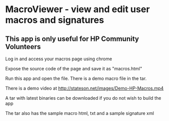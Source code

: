 # MacroViewer - view and edit user macros and signatures
 
## This app is only useful for HP Community Volunteers

Log in and access your macros page using chrome

Expose the source code of the page and save it as "macros.html"

Run this app and open the file.  There is a demo macro file in the tar.

There is a demo video at http://stateson.net/images/Demo-HP-Macros.mp4

A tar with latest binaries can be downloaded if you do not wish to build the app

The tar also has the sample macro html, txt and a sample signature xml
